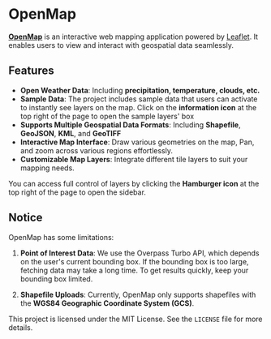 # OpenMap

[**OpenMap**](https://0xnima.github.io/OpenMap/) is an interactive web mapping application powered by [Leaflet](https://leafletjs.com/). It enables users to view and interact with geospatial data seamlessly.

## Features
- **Open Weather Data**: Including **precipitation, temperature, clouds, etc.**
- **Sample Data**: The project includes sample data that users can activate to instantly see layers on the map. Click on the **information icon** at the top right of the page to open the sample layers' box
- **Supports Multiple Geospatial Data Formats**: Including **Shapefile**, **GeoJSON**, **KML**, and **GeoTIFF**
- **Interactive Map Interface**: Draw various geometries on the map, Pan, and zoom across various regions effortlessly.
- **Customizable Map Layers**: Integrate different tile layers to suit your mapping needs.

You can access full control of layers by clicking the **Hamburger icon** at the top right of the page to open the sidebar.

## Notice

OpenMap has some limitations:

1. **Point of Interest Data**: We use the Overpass Turbo API, which depends on the user's current bounding box. If the bounding box is too large, fetching data may take a long time. To get results quickly, keep your bounding box limited.

2. **Shapefile Uploads**: Currently, OpenMap only supports shapefiles with the **WGS84 Geographic Coordinate System (GCS)**.

This project is licensed under the MIT License. See the `LICENSE` file for more details.

